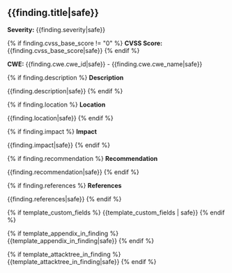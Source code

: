 ## {{finding.title|safe}}

**Severity:** {{finding.severity|safe}}

{% if finding.cvss_base_score != "0" %}
**CVSS Score:** {{finding.cvss_base_score|safe}}
{% endif %}

**CWE:** {{finding.cwe.cwe_id|safe}} - {{finding.cwe.cwe_name|safe}}

{% if finding.description %}
**Description**

{{finding.description|safe}}
{% endif %}

{% if finding.location %}
**Location**

{{finding.location|safe}}
{% endif %}

{% if finding.impact %}
**Impact**

{{finding.impact|safe}}
{% endif %}

{% if finding.recommendation %}
**Recommendation**

{{finding.recommendation|safe}}
{% endif %}

{% if finding.references %}
**References**

{{finding.references|safe}}
{% endif %}

{% if template_custom_fields %}
{{template_custom_fields | safe}}
{% endif %}

{% if template_appendix_in_finding %}
{{template_appendix_in_finding|safe}}
{% endif %}

{% if template_attacktree_in_finding %}
{{template_attacktree_in_finding|safe}}
{% endif %}